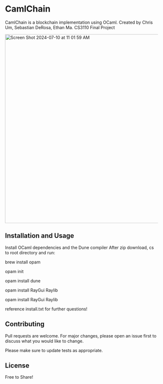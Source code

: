 # CamlChain

CamlChain is a blockchain implementation using OCaml. 
Created by Chris Um, Sebastian DeRosa, Ethan Ma. 
CS3110 Final Project 

<img width="624" alt="Screen Shot 2024-07-10 at 11 01 59 AM" src="https://github.com/ethitopia/camlchain/assets/168043871/ea59b430-764d-4564-9a6f-43ed4b4f4fd0">

## Installation and Usage

Install OCaml dependencies and the Dune compiler 
After zip download, cs to root directory and run: 

 brew install opam

 opam init 

 opam install dune

 opam install RayGui Raylib

 opam install RayGui Raylib

reference install.txt for further questions! 

## Contributing

Pull requests are welcome. For major changes, please open an issue first
to discuss what you would like to change.

Please make sure to update tests as appropriate.

## License

Free to Share! 
